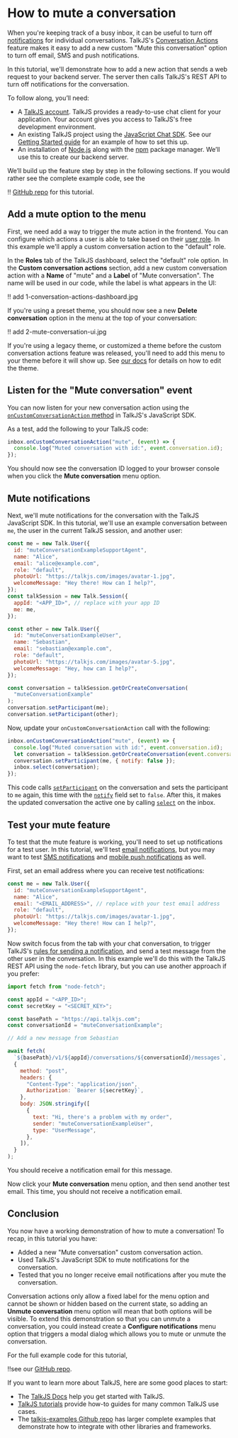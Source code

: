 # How to mute a conversation

When you're keeping track of a busy inbox, it can be useful to turn off [notifications](https://talkjs.com/docs/Features/Notifications/) for individual conversations. TalkJS's [Conversation Actions](https://talkjs.com/docs/Features/Customizations/Conversation_Actions/) feature makes it easy to add a new custom "Mute this conversation" option to turn off email, SMS and push notifications.

In this tutorial, we'll demonstrate how to add a new action that sends a web request to your backend server. The server then calls TalkJS's REST API to turn off notifications for the conversation.

To follow along, you’ll need:

- A [TalkJS account](https://talkjs.com/dashboard/login). TalkJS provides a ready-to-use chat client for your application. Your account gives you access to TalkJS's free development environment.
- An existing TalkJS project using the [JavaScript Chat SDK](https://talkjs.com/docs/Reference/JavaScript_Chat_SDK/). See our [Getting Started guide](https://talkjs.com/docs/Getting_Started/) for an example of how to set this up.
- An installation of [Node.js](https://nodejs.org/) along with the [npm](https://www.npmjs.com/) package manager. We’ll use this to create our backend server.

We’ll build up the feature step by step in the following sections. If you would rather see the complete example code, see the

!! [GitHub repo]() for this tutorial.

## Add a mute option to the menu

First, we need add a way to trigger the mute action in the frontend. You can configure which actions a user is able to take based on their [user role](https://talkjs.com/docs/Reference/Concepts/Roles/). In this example we'll apply a custom conversation action to the "default" role.

In the **Roles** tab of the TalkJS dashboard, select the "default" role option. In the **Custom conversation actions** section, add a new custom conversation action with a **Name** of "mute" and a **Label** of "Mute conversation". The name will be used in our code, while the label is what appears in the UI:

!! add 1-conversation-actions-dashboard.jpg

If you're using a preset theme, you should now see a new **Delete conversation** option in the menu at the top of your conversation:

!! add 2-mute-conversation-ui.jpg

If you're using a legacy theme, or customized a theme before the custom conversation actions feature was released, you'll need to add this menu to your theme before it will show up. See [our docs](https://talkjs.com/docs/Features/Customizations/Conversation_Actions/#the-action-menu-does-not-show-up) for details on how to edit the theme.

## Listen for the "Mute conversation" event

You can now listen for your new conversation action using the [`onCustomConversationAction` method](https://talkjs.com/docs/Reference/JavaScript_Chat_SDK/Chatbox/#Chatbox__onCustomConversationAction) in TalkJS's JavaScript SDK.

As a test, add the following to your TalkJS code:

```js
inbox.onCustomConversationAction("mute", (event) => {
  console.log("Muted conversation with id:", event.conversation.id);
});
```

You should now see the conversation ID logged to your browser console when you click the **Mute conversation** menu option.

## Mute notifications

Next, we'll mute notifications for the conversation with the TalkJS JavaScript SDK. In this tutorial, we'll use an example conversation between `me`, the user in the current TalkJS session, and another user:

```js
const me = new Talk.User({
  id: "muteConversationExampleSupportAgent",
  name: "Alice",
  email: "alice@example.com",
  role: "default",
  photoUrl: "https://talkjs.com/images/avatar-1.jpg",
  welcomeMessage: "Hey there! How can I help?",
});
const talkSession = new Talk.Session({
  appId: "<APP_ID>", // replace with your app ID
  me: me,
});

const other = new Talk.User({
  id: "muteConversationExampleUser",
  name: "Sebastian",
  email: "sebastian@example.com",
  role: "default",
  photoUrl: "https://talkjs.com/images/avatar-5.jpg",
  welcomeMessage: "Hey, how can I help?",
});

const conversation = talkSession.getOrCreateConversation(
  "muteConversationExample"
);
conversation.setParticipant(me);
conversation.setParticipant(other);
```

Now, update your `onCustomConversationAction` call with the following:

```js
inbox.onCustomConversationAction("mute", (event) => {
  console.log("Muted conversation with id:", event.conversation.id);
  let conversation = talkSession.getOrCreateConversation(event.conversation.id);
  conversation.setParticipant(me, { notify: false });
  inbox.select(conversation);
});
```

This code calls [`setParticipant`](https://talkjs.com/docs/Reference/JavaScript_Chat_SDK/ConversationBuilder/#ConversationBuilder__setParticipant) on the conversation and sets the participant to `me` again, this time with the [`notify`](https://talkjs.com/docs/Reference/Concepts/Participants/#notify) field set to `false`. After this, it makes the updated conversation the active one by calling [`select`](https://talkjs.com/docs/Reference/JavaScript_Chat_SDK/Inbox/#Inbox__select) on the inbox.

## Test your mute feature

To test that the mute feature is working, you'll need to set up notifications for a test user. In this tutorial, we'll test [email notifications](https://talkjs.com/docs/Features/Notifications/Email_Notifications/), but you may want to test [SMS notifications](https://talkjs.com/docs/Features/Notifications/SMS_Notifications/) and [mobile push notifications](https://talkjs.com/docs/Features/Notifications/Mobile_Push_Notifications/) as well.

First, set an email address where you can receive test notifications:

```js
const me = new Talk.User({
  id: "muteConversationExampleSupportAgent",
  name: "Alice",
  email: "<EMAIL_ADDRESS>", // replace with your test email address
  role: "default",
  photoUrl: "https://talkjs.com/images/avatar-1.jpg",
  welcomeMessage: "Hey there! How can I help?",
});
```

Now switch focus from the tab with your chat conversation, to trigger TalkJS's [rules for sending a notification](https://talkjs.com/docs/Features/Notifications/#when-are-notifications-sent), and send a test message from the other user in the conversation. In this example we'll do this with the TalkJS REST API using the `node-fetch` library, but you can use another approach if you prefer:

```js
import fetch from "node-fetch";

const appId = "<APP_ID>";
const secretKey = "<SECRET_KEY>";

const basePath = "https://api.talkjs.com";
const conversationId = "muteConversationExample";

// Add a new message from Sebastian

await fetch(
  `${basePath}/v1/${appId}/conversations/${conversationId}/messages`,
  {
    method: "post",
    headers: {
      "Content-Type": "application/json",
      Authorization: `Bearer ${secretKey}`,
    },
    body: JSON.stringify([
      {
        text: "Hi, there's a problem with my order",
        sender: "muteConversationExampleUser",
        type: "UserMessage",
      },
    ]),
  }
);
```

You should receive a notification email for this message.

Now click your **Mute conversation** menu option, and then send another test email. This time, you should not receive a notification email.

## Conclusion

You now have a working demonstration of how to mute a conversation! To recap, in this tutorial you have:

- Added a new "Mute conversation" custom conversation action.
- Used TalkJS's JavaScript SDK to mute notifications for the conversation.
- Tested that you no longer receive email notifications after you mute the conversation.

Conversation actions only allow a fixed label for the menu option and cannot be shown or hidden based on the current state, so adding an **Unmute conversation** menu option will mean that both options will be visible. To extend this demonstration so that you can unmute a conversation, you could instead create a **Configure notifications** menu option that triggers a modal dialog which allows you to mute or unmute the conversation.

For the full example code for this tutorial,

!!see our [GitHub repo]().

If you want to learn more about TalkJS, here are some good places to start:

- The [TalkJS Docs](https://talkjs.com/docs/) help you get started with TalkJS.
- [TalkJS tutorials](https://talkjs.com/resources/tag/tutorials/) provide how-to guides for many common TalkJS use cases.
- The [talkjs-examples Github repo](https://github.com/talkjs/talkjs-examples) has larger complete examples that demonstrate how to integrate with other libraries and frameworks.
